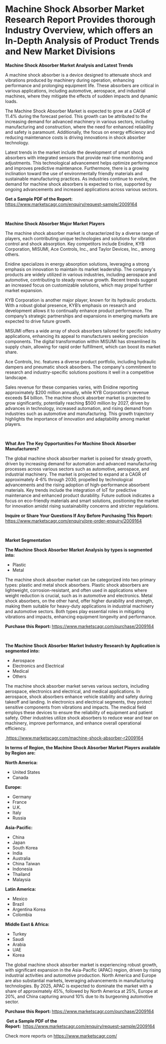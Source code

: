 <p><h1>Machine Shock Absorber Market Research Report Provides thorough Industry Overview, which offers an In-Depth Analysis of Product Trends and New Market Divisions</h1></p><p><strong>Machine Shock Absorber Market Analysis and Latest Trends</strong></p>
<p><p>A machine shock absorber is a device designed to attenuate shock and vibrations produced by machinery during operation, enhancing performance and prolonging equipment life. These absorbers are critical in various applications, including automotive, aerospace, and industrial machines, where they mitigate the effects of sudden impacts and dynamic loads.</p><p>The Machine Shock Absorber Market is expected to grow at a CAGR of 11.4% during the forecast period. This growth can be attributed to the increasing demand for advanced machinery in various sectors, including manufacturing and construction, where the need for enhanced reliability and safety is paramount. Additionally, the focus on energy efficiency and reducing maintenance costs is driving innovations in shock absorber technology.</p><p>Latest trends in the market include the development of smart shock absorbers with integrated sensors that provide real-time monitoring and adjustments. This technological advancement helps optimize performance and improves predictive maintenance. Furthermore, there is a growing inclination toward the use of environmentally friendly materials and sustainable manufacturing practices. As industries continue to evolve, the demand for machine shock absorbers is expected to rise, supported by ongoing advancements and increased applications across various sectors.</p></p>
<p><strong>Get a Sample PDF of the Report:&nbsp;</strong> <a href="https://www.marketscagr.com/enquiry/request-sample/2009164?utm_campaign=2468&utm_medium=2&utm_source=Github&utm_content=ia&utm_term=10042025&utm_id=machine-shock-absorber">https://www.marketscagr.com/enquiry/request-sample/2009164</a></p>
<p>&nbsp;</p>
<p><strong>Machine Shock Absorber Major Market Players</strong></p>
<p><p>The machine shock absorber market is characterized by a diverse range of players, each contributing unique technologies and solutions for vibration control and shock absorption. Key competitors include Enidine, KYB Corporation, MISUMI, Ace Controls, Inc., and Taylor Devices, Inc., among others.</p><p>Enidine specializes in energy absorption solutions, leveraging a strong emphasis on innovation to maintain its market leadership. The company's products are widely utilized in various industries, including aerospace and automotive, contributing to steady revenue growth. Recent trends suggest an increased focus on customizable solutions, which may propel further market expansion.</p><p>KYB Corporation is another major player, known for its hydraulic products. With a robust global presence, KYB’s emphasis on research and development allows it to continually enhance product performance. The company’s strategic partnerships and expansions in emerging markets are expected to drive future growth.</p><p>MISUMI offers a wide array of shock absorbers tailored for specific industry applications, enhancing its appeal to manufacturers seeking precision components. The digital transformation within MISUMI has streamlined its supply chain, allowing for rapid order fulfillment, which can boost its market share.</p><p>Ace Controls, Inc. features a diverse product portfolio, including hydraulic dampers and pneumatic shock absorbers. The company's commitment to research and industry-specific solutions positions it well in a competitive landscape.</p><p>Sales revenue for these companies varies, with Enidine reporting approximately $200 million annually, while KYB Corporation's revenue exceeds $4 billion. The machine shock absorber market is projected to grow significantly, potentially reaching $500 million by 2027, driven by advances in technology, increased automation, and rising demand from industries such as automotive and manufacturing. This growth trajectory highlights the importance of innovation and adaptability among market players.</p></p>
<p>&nbsp;</p>
<p><strong>What Are The Key Opportunities For Machine Shock Absorber Manufacturers?</strong></p>
<p><p>The global machine shock absorber market is poised for steady growth, driven by increasing demand for automation and advanced manufacturing processes across various sectors such as automotive, aerospace, and industrial machinery. The market is projected to expand at a CAGR of approximately 4-6% through 2030, propelled by technological advancements and the rising adoption of high-performance absorbent materials. Key trends include the integration of IoT for predictive maintenance and enhanced product durability. Future outlook indicates a focus on eco-friendly materials and smart solutions, positioning the market for innovation amidst rising sustainability concerns and stricter regulations.</p></p>
<p><strong>Inquire or Share Your Questions If Any Before Purchasing This Report:</strong> <a href="https://www.marketscagr.com/enquiry/pre-order-enquiry/2009164?utm_campaign=2468&utm_medium=2&utm_source=Github&utm_content=ia&utm_term=10042025&utm_id=machine-shock-absorber">https://www.marketscagr.com/enquiry/pre-order-enquiry/2009164</a></p>
<p>&nbsp;</p>
<p><strong>Market Segmentation</strong></p>
<p><strong>The Machine Shock Absorber Market Analysis by types is segmented into:</strong></p>
<p><ul><li>Plastic</li><li>Metal</li></ul></p>
<p><p>The machine shock absorber market can be categorized into two primary types: plastic and metal shock absorbers. Plastic shock absorbers are lightweight, corrosion-resistant, and often used in applications where weight reduction is crucial, such as in automotive and electronics. Metal shock absorbers, on the other hand, offer higher durability and strength, making them suitable for heavy-duty applications in industrial machinery and automotive sectors. Both types play essential roles in mitigating vibrations and impacts, enhancing equipment longevity and performance.</p></p>
<p><strong>Purchase this Report:&nbsp;</strong><a href="https://www.marketscagr.com/purchase/2009164?utm_campaign=2468&utm_medium=2&utm_source=Github&utm_content=ia&utm_term=10042025&utm_id=machine-shock-absorber">https://www.marketscagr.com/purchase/2009164</a></p>
<p>&nbsp;</p>
<p><strong>The Machine Shock Absorber Market Industry Research by Application is segmented into:</strong></p>
<p><ul><li>Aerospace</li><li>Electronics and Electrical</li><li>Medical</li><li>Others</li></ul></p>
<p><p>The machine shock absorber market serves various sectors, including aerospace, electronics and electrical, and medical applications. In aerospace, shock absorbers enhance vehicle stability and safety during takeoff and landing. In electronics and electrical segments, they protect sensitive components from vibrations and impacts. The medical field employs these devices to ensure the reliability of equipment and patient safety. Other industries utilize shock absorbers to reduce wear and tear on machinery, improve performance, and enhance overall operational efficiency.</p></p>
<p><a href="https://www.marketscagr.com/machine-shock-absorber-r2009164?utm_campaign=2468&utm_medium=2&utm_source=Github&utm_content=ia&utm_term=10042025&utm_id=machine-shock-absorber">&nbsp;https://www.marketscagr.com/machine-shock-absorber-r2009164</a></p>
<p><strong>In terms of Region, the Machine Shock Absorber Market Players available by Region are:</strong></p>
<p>
    <p> <strong> North America: </strong>
        <ul>
            <li>United States</li>
            <li>Canada</li>
        </ul>
        </p> 
    <p> <strong> Europe: </strong>
        <ul>
            <li>Germany</li>
            <li>France</li>
            <li>U.K.</li>
            <li>Italy</li>
            <li>Russia</li>
        </ul>
        </p> 
    <p> <strong> Asia-Pacific: </strong>
        <ul>
            <li>China</li>
            <li>Japan</li>
            <li>South Korea</li>
            <li>India</li>
            <li>Australia</li>
            <li>China Taiwan</li>
            <li>Indonesia</li>
            <li>Thailand</li>
            <li>Malaysia</li>
        </ul>
        </p> 
    <p> <strong> Latin America: </strong>
        <ul>
            <li>Mexico</li>
            <li>Brazil</li>
            <li>Argentina Korea</li>
            <li>Colombia</li>
        </ul>
        </p> 
    <p> <strong> Middle East & Africa: </strong>
        <ul>
            <li>Turkey</li>
            <li>Saudi</li>
            <li>Arabia</li>
            <li>UAE</li>
            <li>Korea</li>
        </ul>
    </p>
    </p>
<p><p>The global machine shock absorber market is experiencing robust growth, with significant expansion in the Asia-Pacific (APAC) region, driven by rising industrial activities and automotive production. North America and Europe are also substantial markets, leveraging advancements in manufacturing technologies. By 2025, APAC is expected to dominate the market with a share of approximately 45%, followed by North America at 25%, Europe at 20%, and China capturing around 10% due to its burgeoning automotive sector.</p></p>
<p><strong>Purchase this Report: </strong><a href="https://www.marketscagr.com/purchase/2009164?utm_campaign=2468&utm_medium=2&utm_source=Github&utm_content=ia&utm_term=10042025&utm_id=machine-shock-absorber">https://www.marketscagr.com/purchase/2009164</a></p>
<p>&nbsp;<strong>Get a Sample PDF of the Report:&nbsp;&nbsp;</strong><a href="https://www.marketscagr.com/enquiry/request-sample/2009164?utm_campaign=2468&utm_medium=2&utm_source=Github&utm_content=ia&utm_term=10042025&utm_id=machine-shock-absorber">https://www.marketscagr.com/enquiry/request-sample/2009164</a></p>
<p><strong></strong></p>
<p>Check more reports on <a href="https://www.marketscagr.com/?utm_campaign=2468&utm_medium=2&utm_source=Github&utm_content=ia&utm_term=10042025&utm_id=machine-shock-absorber">https://www.marketscagr.com/</a></p>